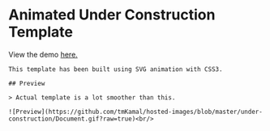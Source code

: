 # Animated Under Construction Template

View the demo [here.](https://tmkamal.github.io/under-construction-template/)

```
This template has been built using SVG animation with CSS3.

## Preview

> Actual template is a lot smoother than this.

![Preview](https://github.com/tmKamal/hosted-images/blob/master/under-construction/Document.gif?raw=true)<br/>
```

